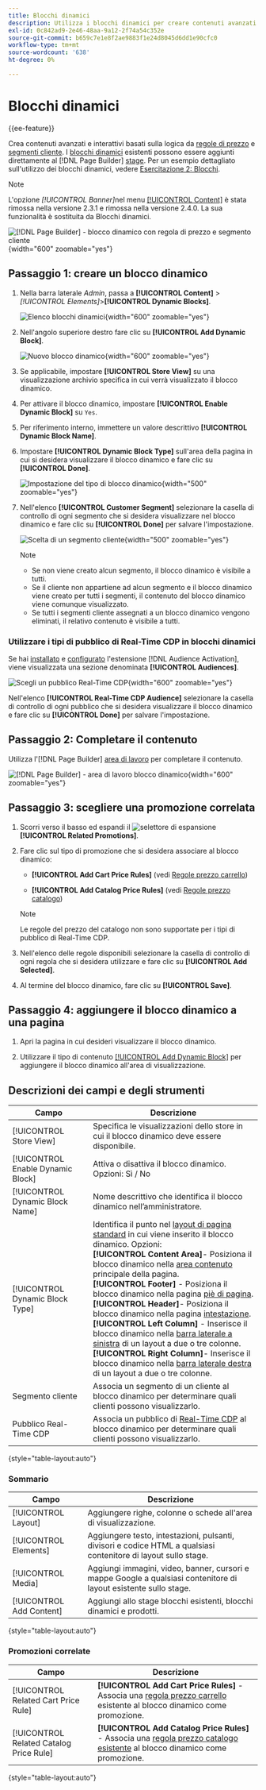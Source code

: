 ```yaml
---
title: Blocchi dinamici
description: Utilizza i blocchi dinamici per creare contenuti avanzati e interattivi basati su una logica basata sulle regole di prezzo e sui segmenti di clienti.
exl-id: 0c842ad9-2e46-48aa-9a12-2f74a54c352e
source-git-commit: b659c7e1e8f2ae9883f1e24d8045d6dd1e90cfc0
workflow-type: tm+mt
source-wordcount: '638'
ht-degree: 0%

---
```


# Blocchi dinamici

{{ee-feature}}

Crea contenuti avanzati e interattivi basati sulla logica da [regole di prezzo](../merchandising-promotions/introduction.md#price-rules) e [segmenti cliente](../customers/customer-segments.md). I [blocchi dinamici](../page-builder/dynamic-block.md) esistenti possono essere aggiunti direttamente al [!DNL Page Builder] [stage](../page-builder/workspace.md). Per un esempio dettagliato sull&#39;utilizzo dei blocchi dinamici, vedere [Esercitazione 2: Blocchi](../page-builder/2-blocks.md).

>[!NOTE]
>
>L&#39;opzione _[!UICONTROL Banner]_&#x200B;nel menu [[!UICONTROL Content]](content-menu.md) è stata rimossa nella versione 2.3.1 e rimossa nella versione 2.4.0. La sua funzionalità è sostituita da Blocchi dinamici.

![[!DNL Page Builder] - blocco dinamico con regola di prezzo e segmento cliente](../page-builder/assets/pb-tutorial2-dynamic-block-storefront.png){width="600" zoomable="yes"}

## Passaggio 1: creare un blocco dinamico

1. Nella barra laterale _Admin_, passa a **[!UICONTROL Content]** > _[!UICONTROL Elements]_>**[!UICONTROL Dynamic Blocks]**.

   ![Elenco blocchi dinamici](../page-builder/assets/pb-tutorial2-block-dynamic-add.png){width="600" zoomable="yes"}

1. Nell&#39;angolo superiore destro fare clic su **[!UICONTROL Add Dynamic Block]**.

   ![Nuovo blocco dinamico](../page-builder/assets/pb-tutorial2-block-dynamic-new.png){width="600" zoomable="yes"}

1. Se applicabile, impostare **[!UICONTROL Store View]** su una visualizzazione archivio specifica in cui verrà visualizzato il blocco dinamico.

1. Per attivare il blocco dinamico, impostare **[!UICONTROL Enable Dynamic Block]** su `Yes`.

1. Per riferimento interno, immettere un valore descrittivo **[!UICONTROL Dynamic Block Name]**.

1. Impostare **[!UICONTROL Dynamic Block Type]** sull&#39;area della pagina in cui si desidera visualizzare il blocco dinamico e fare clic su **[!UICONTROL Done]**.

   ![Impostazione del tipo di blocco dinamico](../page-builder/assets/pb-dynamic-block-type.png){width="500" zoomable="yes"}

1. Nell&#39;elenco **[!UICONTROL Customer Segment]** selezionare la casella di controllo di ogni segmento che si desidera visualizzare nel blocco dinamico e fare clic su **[!UICONTROL Done]** per salvare l&#39;impostazione.

   ![Scelta di un segmento cliente](../page-builder/assets/pb-dynamic-block-customer-segment.png){width="500" zoomable="yes"}

   >[!NOTE]
   >
   >- Se non viene creato alcun segmento, il blocco dinamico è visibile a tutti.
   >- Se il cliente non appartiene ad alcun segmento e il blocco dinamico viene creato per tutti i segmenti, il contenuto del blocco dinamico viene comunque visualizzato.
   >- Se tutti i segmenti cliente assegnati a un blocco dinamico vengono eliminati, il relativo contenuto è visibile a tutti.

### Utilizzare i tipi di pubblico di Real-Time CDP in blocchi dinamici

Se hai [installato](../customers/audience-activation.md#install-the-extension) e [configurato](../customers/audience-activation.md#configure-the-extension) l&#39;estensione [!DNL Audience Activation], viene visualizzata una sezione denominata **[!UICONTROL Audiences]**.

![Scegli un pubblico Real-Time CDP](./assets/dynamic-block-rtcdp.png){width="600" zoomable="yes"}

Nell&#39;elenco **[!UICONTROL Real-Time CDP Audience]** selezionare la casella di controllo di ogni pubblico che si desidera visualizzare il blocco dinamico e fare clic su **[!UICONTROL Done]** per salvare l&#39;impostazione.

## Passaggio 2: Completare il contenuto

Utilizza l&#39;[!DNL Page Builder] [area di lavoro](../page-builder/workspace.md) per completare il contenuto.

![[!DNL Page Builder] - area di lavoro blocco dinamico](../page-builder/assets/pb-dynamic-block-workspace.png){width="600" zoomable="yes"}

## Passaggio 3: scegliere una promozione correlata

1. Scorri verso il basso ed espandi il ![selettore di espansione](../assets/icon-display-expand.png) **[!UICONTROL Related Promotions]**.

1. Fare clic sul tipo di promozione che si desidera associare al blocco dinamico:

   - **[!UICONTROL Add Cart Price Rules]** (vedi [Regole prezzo carrello](../merchandising-promotions/price-rules-cart.md))

   - **[!UICONTROL Add Catalog Price Rules]** (vedi [Regole prezzo catalogo](../merchandising-promotions/price-rules-catalog.md))

   >[!NOTE]
   >
   >Le regole del prezzo del catalogo non sono supportate per i tipi di pubblico di Real-Time CDP.

1. Nell&#39;elenco delle regole disponibili selezionare la casella di controllo di ogni regola che si desidera utilizzare e fare clic su **[!UICONTROL Add Selected]**.

1. Al termine del blocco dinamico, fare clic su **[!UICONTROL Save]**.

## Passaggio 4: aggiungere il blocco dinamico a una pagina

1. Apri la pagina in cui desideri visualizzare il blocco dinamico.

1. Utilizzare il tipo di contenuto [[!UICONTROL Add Dynamic Block]](../page-builder/dynamic-block.md) per aggiungere il blocco dinamico all&#39;area di visualizzazione.

## Descrizioni dei campi e degli strumenti

| Campo | Descrizione |
|--- |--- |
| [!UICONTROL Store View] | Specifica le visualizzazioni dello store in cui il blocco dinamico deve essere disponibile. |
| [!UICONTROL Enable Dynamic Block] | Attiva o disattiva il blocco dinamico. Opzioni: Sì / No |
| [!UICONTROL Dynamic Block Name] | Nome descrittivo che identifica il blocco dinamico nell’amministratore. |
| [!UICONTROL Dynamic Block Type] | Identifica il punto nel [layout di pagina standard](layout-updates.md) in cui viene inserito il blocco dinamico. Opzioni: <br/>**[!UICONTROL Content Area]**- Posiziona il blocco dinamico nella [area contenuto](layout-updates.md) principale della pagina.<br/>**[!UICONTROL Footer]** - Posiziona il blocco dinamico nella pagina [piè di pagina](page-setup.md#footer). <br/>**[!UICONTROL Header]**- Posiziona il blocco dinamico nella pagina [intestazione](page-setup.md#header).<br/>**[!UICONTROL Left Column]** - Inserisce il blocco dinamico nella [barra laterale a sinistra](page-layout.md#standard-page-layouts) di un layout a due o tre colonne. <br/>**[!UICONTROL Right Column]**- Inserisce il blocco dinamico nella [barra laterale destra](page-layout.md#standard-page-layouts) di un layout a due o tre colonne. |
| Segmento cliente | Associa un segmento di un cliente al blocco dinamico per determinare quali clienti possono visualizzarlo. |
| Pubblico Real-Time CDP | Associa un pubblico di [Real-Time CDP](../customers/audience-activation.md) al blocco dinamico per determinare quali clienti possono visualizzarlo. |

{style="table-layout:auto"}

### Sommario

| Campo | Descrizione |
|--- |--- |
| [!UICONTROL Layout] | Aggiungere righe, colonne o schede all&#39;area di visualizzazione. |
| [!UICONTROL Elements] | Aggiungere testo, intestazioni, pulsanti, divisori e codice HTML a qualsiasi contenitore di layout sullo stage. |
| [!UICONTROL Media] | Aggiungi immagini, video, banner, cursori e mappe Google a qualsiasi contenitore di layout esistente sullo stage. |
| [!UICONTROL Add Content] | Aggiungi allo stage blocchi esistenti, blocchi dinamici e prodotti. |

{style="table-layout:auto"}

### Promozioni correlate

| Campo | Descrizione |
|--- |--- |
| [!UICONTROL Related Cart Price Rule] | **[!UICONTROL Add Cart Price Rules]** - Associa una [regola prezzo carrello](../merchandising-promotions/price-rules-cart.md) esistente al blocco dinamico come promozione. |
| [!UICONTROL Related Catalog Price Rule] | **[!UICONTROL Add Catalog Price Rules]** - Associa una [regola prezzo catalogo esistente](../merchandising-promotions/price-rules-catalog.md) al blocco dinamico come promozione. |

{style="table-layout:auto"}

